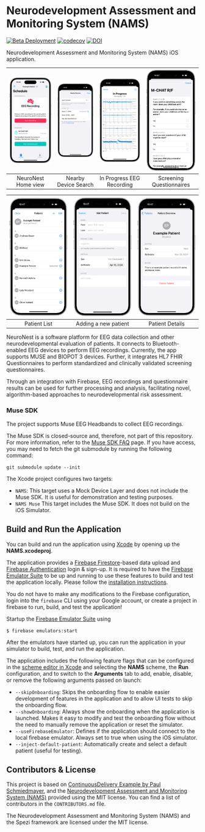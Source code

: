 <!--

This source file is part of the Neurodevelopment Assessment and Monitoring System (NAMS) project

SPDX-FileCopyrightText: 2023 Stanford University

SPDX-License-Identifier: MIT

-->

# Neurodevelopment Assessment and Monitoring System (NAMS)

[![Beta Deployment](https://github.com/StanfordBDHG/NAMS/actions/workflows/beta-deployment.yml/badge.svg)](https://github.com/StanfordBDHG/NAMS/actions/workflows/beta-deployment.yml)
[![codecov](https://codecov.io/gh/StanfordBDHG/NAMS/branch/main/graph/badge.svg?token=9fvSAiFJUY)](https://codecov.io/gh/StanfordBDHG/NAMS)
[![DOI](https://zenodo.org/badge/648881967.svg)](https://zenodo.org/badge/latestdoi/648881967)

Neurodevelopment Assessment and Monitoring System (NAMS) iOS application.


|<picture><source media="(prefers-color-scheme: dark)" srcset="Resources/NeuroNest-Home~dark.png"><img src="Resources/NeuroNest-Home.png" width="200" alt="Screenshot displaying the NeuroNest Home view." /></picture>|<picture><source media="(prefers-color-scheme: dark)" srcset="Resources/NeuroNest-NearbyDevices~dark.png"><img src="Resources/NeuroNest-NearbyDevices.png" width="200" alt="Screenshot displaying the nearby devices view." /></picture>|<picture><source media="(prefers-color-scheme: dark)" srcset="Resources/NeuroNest-Recording~dark.png"><img src="Resources/NeuroNest-Recording.png" width="200" alt="Screenshot displaying an ongoing EEG recording." /></picture>|<picture><source media="(prefers-color-scheme: dark)" srcset="Resources/NeuroNest-Questionnaire~dark.png"><img src="Resources/NeuroNest-Questionnaire.png" width="200" alt="Screenshot displaying a Screening questionnaire." /></picture>|
|:--:|:--:|:--:|:--:|
|NeuroNest Home view|Nearby Device Search|In Progress EEG Recording|Screening Questionnaires|

|<picture><source media="(prefers-color-scheme: dark)" srcset="Resources/NeuroNest-PatientList~dark.png"><img src="Resources/NeuroNest-PatientList.png" width="250" alt="Screenshot displaying the patient list view." /></picture>|<picture><source media="(prefers-color-scheme: dark)" srcset="Resources/NeuroNest-AddPatient~dark.png"><img src="Resources/NeuroNest-AddPatient.png" width="250" alt="Screenshot displaying a view to add a new patient." /></picture>|<picture><source media="(prefers-color-scheme: dark)" srcset="Resources/NeuroNest-ExamplePatient~dark.png"><img src="Resources/NeuroNest-ExamplePatient.png" width="250" alt="Screenshot displaying the patient details view." /></picture>|
|:--:|:--:|:--:|
|Patient List|Adding a new patient|Patient Details|

NeuroNest is a software platform for EEG data collection and other neurodevelopmental evaluation of patients.
It connects to Bluetooth-enabled EEG devices to perform EEG recordings.
Currently, the app supports MUSE and BIOPOT 3 devices. 
Further, it integrates HL7 FHIR Questionnaires to perform standardized and clinically validated screening questionnaires.

Through an integration with Firebase, EEG recordings and questionnaire results can be used for further processing
and analysis, facilitating novel, algorithm-based approaches to neurodevelopmental risk assessment.

### Muse SDK

The project supports Muse EEG Headbands to collect EEG recordings.

The Muse SDK is closed-source and, therefore, not part of this repository.
For more information, refer to the [Muse SDK FAQ](https://choosemuse.my.site.com/s/article/Muse-Software-Development-Kit-SDK-FAQs?language=en_US) page.
If you have access, you may need to fetch the git submodule by running the following command:
```shell
git submodule update --init
```

The Xcode project configures two targets:
* `NAMS`: This target uses a Mock Device Layer and does not include the Muse SDK. It is useful for demonstration and testing purposes. 
* `NAMS Muse` This target includes the Muse SDK. It does not build on the iOS Simulator.

## Build and Run the Application

You can build and run the application using [Xcode](https://developer.apple.com/xcode/) by opening up the **NAMS.xcodeproj**.

The application provides a [Firebase Firestore](https://firebase.google.com/docs/firestore)-based data upload and [Firebase Authentication](https://firebase.google.com/docs/auth) login & sign-up.
It is required to have the [Firebase Emulator Suite](https://firebase.google.com/docs/emulator-suite) to be up and running to use these features to build and test the application locally.
Please follow the [installation instructions](https://firebase.google.com/docs/emulator-suite/install_and_configure). 

You do not have to make any modifications to the Firebase configuration, login into the `firebase` CLI using your Google account, or create a project in firebase to run, build, and test the application!

Startup the [Firebase Emulator Suite](https://firebase.google.com/docs/emulator-suite) using
```
$ firebase emulators:start
```

After the emulators have started up, you can run the application in your simulator to build, test, and run the application.

The application includes the following feature flags that can be configured in the [scheme editor in Xcode](https://help.apple.com/xcode/mac/11.4/index.html?localePath=en.lproj#/dev0bee46f46) and selecting the **NAMS** scheme, the **Run** configuration, and to switch to the **Arguments** tab to add, enable, disable, or remove the following arguments passed on launch:
- ``--skipOnboarding``: Skips the onboarding flow to enable easier development of features in the application and to allow UI tests to skip the onboarding flow.
- ``--showOnboarding``: Always show the onboarding when the application is launched. Makes it easy to modify and test the onboarding flow without the need to manually remove the application or reset the simulator.
- ``--useFirebaseEmulator``: Defines if the application should connect to the local firebase emulator. Always set to true when using the iOS simulator.
- ``--inject-default-patient``: Automatically create and select a default patient (useful for testing).

## Contributors & License

This project is based on [ContinuousDelivery Example by Paul Schmiedmayer](https://github.com/PSchmiedmayer/ContinousDelivery), and the [Neurodevelopment Assessment and Monitoring System (NAMS)](https://github.com/StanfordBDHG/NAMS) provided using the MIT license.
You can find a list of contributors in the `CONTRIBUTORS.md` file.

The Neurodevelopment Assessment and Monitoring System (NAMS) and the Spezi framework are licensed under the MIT license.
